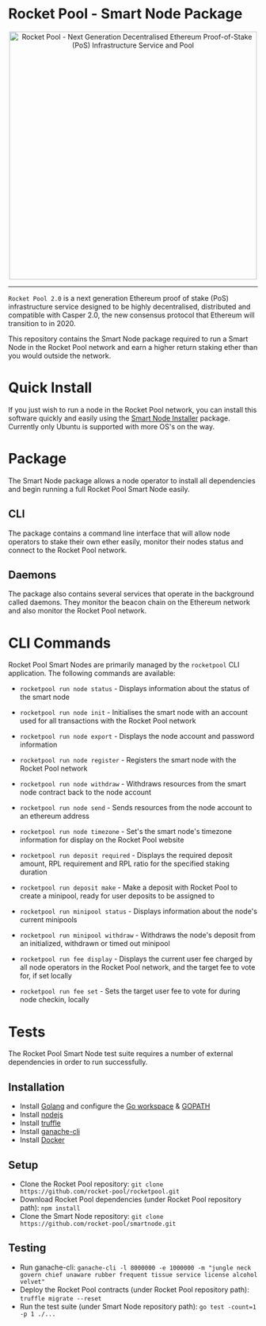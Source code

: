 # Rocket Pool - Smart Node Package

<p align="center">
  <img src="https://raw.githubusercontent.com/rocket-pool/rocketpool/master/images/logo.png?raw=true" alt="Rocket Pool - Next Generation Decentralised Ethereum Proof-of-Stake (PoS) Infrastructure Service and Pool" width="500" />
</p>

---

`Rocket Pool 2.0` is a next generation Ethereum proof of stake (PoS) infrastructure service designed to be highly decentralised, distributed and compatible with Casper 2.0, the new consensus protocol that Ethereum will transition to in 2020.

This repository contains the Smart Node package required to run a Smart Node in the Rocket Pool network and earn a higher return staking ether than you would outside the network.

# Quick Install

If you just wish to run a node in the Rocket Pool network, you can install this software quickly and easily using the [Smart Node Installer](https://github.com/rocket-pool/smartnode-install) package. Currently only Ubuntu is supported with more OS's on the way.

# Package

The Smart Node package allows a node operator to install all dependencies and begin running a full Rocket Pool Smart Node easily.

## CLI

The package contains a command line interface that will allow node operators to stake their own ether easily, monitor their nodes status and connect to the Rocket Pool network.

## Daemons

The package also contains several services that operate in the background called daemons. They monitor the beacon chain on the Ethereum network and also monitor the Rocket Pool network.

# CLI Commands

Rocket Pool Smart Nodes are primarily managed by the `rocketpool` CLI application. The following commands are available:

- `rocketpool run node status` - Displays information about the status of the smart node
- `rocketpool run node init` - Initialises the smart node with an account used for all transactions with the Rocket Pool network
- `rocketpool run node export` - Displays the node account and password information
- `rocketpool run node register` - Registers the smart node with the Rocket Pool network
- `rocketpool run node withdraw` - Withdraws resources from the smart node contract back to the node account
- `rocketpool run node send` - Sends resources from the node account to an ethereum address
- `rocketpool run node timezone` - Set's the smart node's timezone information for display on the Rocket Pool website

- `rocketpool run deposit required` - Displays the required deposit amount, RPL requirement and RPL ratio for the specified staking duration
- `rocketpool run deposit make` - Make a deposit with Rocket Pool to create a minipool, ready for user deposits to be assigned to

- `rocketpool run minipool status` - Displays information about the node's current minipools
- `rocketpool run minipool withdraw` - Withdraws the node's deposit from an initialized, withdrawn or timed out minipool

- `rocketpool run fee display` - Displays the current user fee charged by all node operators in the Rocket Pool network, and the target fee to vote for, if set locally
- `rocketpool run fee set` - Sets the target user fee to vote for during node checkin, locally

# Tests

The Rocket Pool Smart Node test suite requires a number of external dependencies in order to run successfully.

## Installation

- Install [Golang](https://golang.org/doc/install) and configure the [Go workspace](https://golang.org/doc/code.html#Workspaces) & [GOPATH](https://golang.org/doc/code.html#GOPATH)
- Install [nodejs](https://nodejs.org/en/download/)
- Install [truffle](https://github.com/trufflesuite/truffle)
- Install [ganache-cli](https://github.com/trufflesuite/ganache-cli)
- Install [Docker](https://docs.docker.com/install)

## Setup

- Clone the Rocket Pool repository: `git clone https://github.com/rocket-pool/rocketpool.git`
- Download Rocket Pool dependencies (under Rocket Pool repository path): `npm install`
- Clone the Smart Node repository: `git clone https://github.com/rocket-pool/smartnode.git`

## Testing

- Run ganache-cli: `ganache-cli -l 8000000 -e 1000000 -m "jungle neck govern chief unaware rubber frequent tissue service license alcohol velvet"`
- Deploy the Rocket Pool contracts (under Rocket Pool repository path): `truffle migrate --reset`
- Run the test suite (under Smart Node repository path): `go test -count=1 -p 1 ./...`
